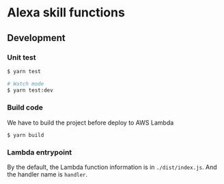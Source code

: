 # Alexa skill functions

## Development

### Unit test

```bash
$ yarn test

# Watch mode
$ yarn test:dev
```

### Build code

We have to build the project before deploy to AWS Lambda

```
$ yarn build
```

### Lambda entrypoint
By the default, the Lambda function information is in `./dist/index.js`.
And the handler name is `handler`.